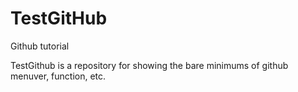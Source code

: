 # TestGitHub
Github tutorial

TestGithub is a repository for showing the bare minimums of github menuver, function, etc.
